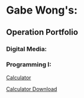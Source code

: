 <link rel="icon" href="/favicon.ico" type="image/x-icon" />

# Gabe Wong's:
## Operation Portfolio
### Digital Media:

### Programming I:

[Calculator](../Programming/Calculator)

[Calculator Download](https://github.com/InDus7ry/Operation_Portfolio/raw/master/Programming/Calculator/calculator.zip)
